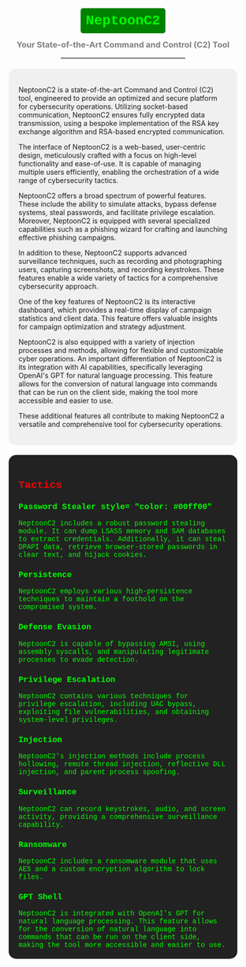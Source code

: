 <div align="center">

# <span style="color:lime; background-color:green; padding:10px; border-radius:5px; font-family: 'Courier New', monospace;">NeptoonC2</span>

### <span style="color:gray">Your State-of-the-Art Command and Control (C2) Tool</span>

<hr style="width:50%;border:1px solid #d3d3d3">

</div>

<div style="margin: 20px; padding: 20px; background-color: #f0f0f0; border-radius: 15px;">

NeptoonC2 is a state-of-the-art Command and Control (C2) tool, engineered to provide an optimized and secure platform for cybersecurity operations. Utilizing socket-based communication, NeptoonC2 ensures fully encrypted data transmission, using a bespoke implementation of the RSA key exchange algorithm and RSA-based encrypted communication.

The interface of NeptoonC2 is a web-based, user-centric design, meticulously crafted with a focus on high-level functionality and ease-of-use. It is capable of managing multiple users efficiently, enabling the orchestration of a wide range of cybersecurity tactics.

NeptoonC2 offers a broad spectrum of powerful features. These include the ability to simulate attacks, bypass defense systems, steal passwords, and facilitate privilege escalation. Moreover, NeptoonC2 is equipped with several specialized capabilities such as a phishing wizard for crafting and launching effective phishing campaigns.

In addition to these, NeptoonC2 supports advanced surveillance techniques, such as recording and photographing users, capturing screenshots, and recording keystrokes. These features enable a wide variety of tactics for a comprehensive cybersecurity approach.

One of the key features of NeptoonC2 is its interactive dashboard, which provides a real-time display of campaign statistics and client data. This feature offers valuable insights for campaign optimization and strategy adjustment.

NeptoonC2 is also equipped with a variety of injection processes and methods, allowing for flexible and customizable cyber operations. An important differentiation of NeptoonC2 is its integration with AI capabilities, specifically leveraging OpenAI's GPT for natural language processing. This feature allows for the conversion of natural language into commands that can be run on the client side, making the tool more accessible and easier to use.

These additional features all contribute to making NeptoonC2 a versatile and comprehensive tool for cybersecurity operations.

</div>

<div style="margin: 20px; padding: 20px; background-color: #222222; color: #00ff00; font-family: 'Courier New', monospace; border-radius: 15px;">

<h2 style="color:#ff0000">Tactics</h2>

<h3>Password Stealer style= "color: #00ff00"</h3>
NeptoonC2 includes a robust password stealing module. It can dump LSASS memory and SAM databases to extract credentials. Additionally, it can steal DPAPI data, retrieve browser-stored passwords in clear text, and hijack cookies.

<h3>Persistence</h3>
NeptoonC2 employs various high-persistence techniques to maintain a foothold on the compromised system.

<h3>Defense Evasion</h3>
NeptoonC2 is capable of bypassing AMSI, using assembly syscalls, and manipulating legitimate processes to evade detection.

<h3>Privilege Escalation</h3>
NeptoonC2 contains various techniques for privilege escalation, including UAC bypass, exploiting file vulnerabilities, and obtaining system-level privileges.

<h3>Injection</h3>
NeptoonC2's injection methods include process hollowing, remote thread injection, reflective DLL injection, and parent process spoofing.

<h3>Surveillance</h3>
NeptoonC2 can record keystrokes, audio, and screen activity, providing a comprehensive surveillance capability.

<h3>Ransomware</h3>
NeptoonC2 includes a ransomware module that uses AES and a custom encryption algorithm to lock files.

<h3>GPT Shell</h3>
NeptoonC2 is integrated with OpenAI's GPT for natural language processing. This feature allows for the conversion of natural language into commands that can be run on the client side, making the tool more accessible and easier to use.

</div>

